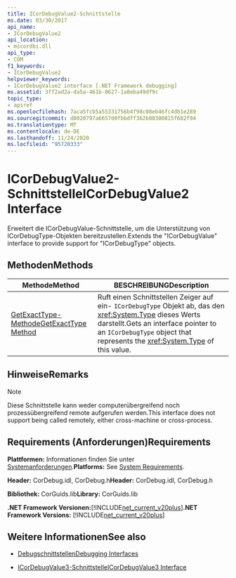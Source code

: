 ```yaml
---
title: ICorDebugValue2-Schnittstelle
ms.date: 03/30/2017
api_name:
- ICorDebugValue2
api_location:
- mscordbi.dll
api_type:
- COM
f1_keywords:
- ICorDebugValue2
helpviewer_keywords:
- ICorDebugValue2 interface [.NET Framework debugging]
ms.assetid: 3ff2ad2a-da5a-461b-8627-1a8eba49df9c
topic_type:
- apiref
ms.openlocfilehash: 7aca5fcb5a55331756b4f98c08eb46fc4db1e289
ms.sourcegitcommit: d8020797a6657d0fbbdff362b80300815f682f94
ms.translationtype: MT
ms.contentlocale: de-DE
ms.lasthandoff: 11/24/2020
ms.locfileid: "95720333"
---
```

# <a name="icordebugvalue2-interface"></a><span data-ttu-id="a072c-102">ICorDebugValue2-Schnittstelle</span><span class="sxs-lookup"><span data-stu-id="a072c-102">ICorDebugValue2 Interface</span></span>

<span data-ttu-id="a072c-103">Erweitert die ICorDebugValue-Schnittstelle, um die Unterstützung von ICorDebugType-Objekten bereitzustellen.</span><span class="sxs-lookup"><span data-stu-id="a072c-103">Extends the "ICorDebugValue" interface to provide support for "ICorDebugType" objects.</span></span>  
  
## <a name="methods"></a><span data-ttu-id="a072c-104">Methoden</span><span class="sxs-lookup"><span data-stu-id="a072c-104">Methods</span></span>  
  
|<span data-ttu-id="a072c-105">Methode</span><span class="sxs-lookup"><span data-stu-id="a072c-105">Method</span></span>|<span data-ttu-id="a072c-106">BESCHREIBUNG</span><span class="sxs-lookup"><span data-stu-id="a072c-106">Description</span></span>|  
|------------|-----------------|  
|[<span data-ttu-id="a072c-107">GetExactType-Methode</span><span class="sxs-lookup"><span data-stu-id="a072c-107">GetExactType Method</span></span>](icordebugvalue2-getexacttype-method.md)|<span data-ttu-id="a072c-108">Ruft einen Schnittstellen Zeiger auf ein- `ICorDebugType` Objekt ab, das den <xref:System.Type> dieses Werts darstellt.</span><span class="sxs-lookup"><span data-stu-id="a072c-108">Gets an interface pointer to an `ICorDebugType` object that represents the <xref:System.Type> of this value.</span></span>|  
  
## <a name="remarks"></a><span data-ttu-id="a072c-109">Hinweise</span><span class="sxs-lookup"><span data-stu-id="a072c-109">Remarks</span></span>  
  
> [!NOTE]
> <span data-ttu-id="a072c-110">Diese Schnittstelle kann weder computerübergreifend noch prozessübergreifend remote aufgerufen werden.</span><span class="sxs-lookup"><span data-stu-id="a072c-110">This interface does not support being called remotely, either cross-machine or cross-process.</span></span>  
  
## <a name="requirements"></a><span data-ttu-id="a072c-111">Requirements (Anforderungen)</span><span class="sxs-lookup"><span data-stu-id="a072c-111">Requirements</span></span>  

 <span data-ttu-id="a072c-112">**Plattformen:** Informationen finden Sie unter [Systemanforderungen](../../get-started/system-requirements.md).</span><span class="sxs-lookup"><span data-stu-id="a072c-112">**Platforms:** See [System Requirements](../../get-started/system-requirements.md).</span></span>  
  
 <span data-ttu-id="a072c-113">**Header:** CorDebug.idl, CorDebug.h</span><span class="sxs-lookup"><span data-stu-id="a072c-113">**Header:** CorDebug.idl, CorDebug.h</span></span>  
  
 <span data-ttu-id="a072c-114">**Bibliothek:** CorGuids.lib</span><span class="sxs-lookup"><span data-stu-id="a072c-114">**Library:** CorGuids.lib</span></span>  
  
 <span data-ttu-id="a072c-115">**.NET Framework Versionen:**[!INCLUDE[net_current_v20plus](../../../../includes/net-current-v20plus-md.md)]</span><span class="sxs-lookup"><span data-stu-id="a072c-115">**.NET Framework Versions:** [!INCLUDE[net_current_v20plus](../../../../includes/net-current-v20plus-md.md)]</span></span>  
  
## <a name="see-also"></a><span data-ttu-id="a072c-116">Weitere Informationen</span><span class="sxs-lookup"><span data-stu-id="a072c-116">See also</span></span>

- [<span data-ttu-id="a072c-117">Debugschnittstellen</span><span class="sxs-lookup"><span data-stu-id="a072c-117">Debugging Interfaces</span></span>](debugging-interfaces.md)

- [<span data-ttu-id="a072c-118">ICorDebugValue3-Schnittstelle</span><span class="sxs-lookup"><span data-stu-id="a072c-118">ICorDebugValue3 Interface</span></span>](icordebugvalue3-interface.md)
